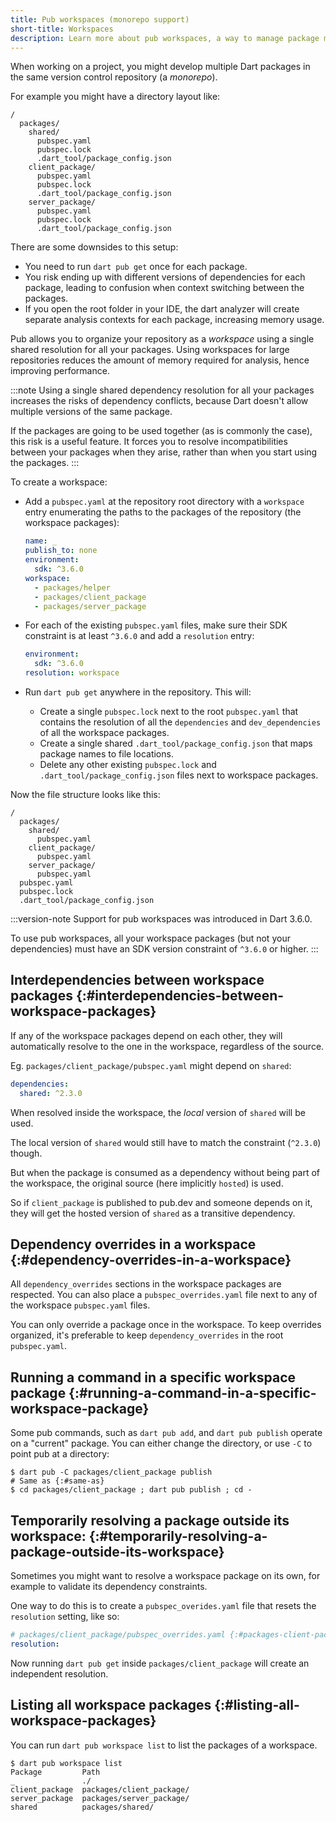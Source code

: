 ```yaml
---
title: Pub workspaces (monorepo support)
short-title: Workspaces
description: Learn more about pub workspaces, a way to manage package monorepos.
---
```


When working on a project, you might develop multiple Dart packages in the same
version control repository (a _monorepo_).

For example you might have a directory layout like: 

```plaintext
/
  packages/
    shared/
      pubspec.yaml
      pubspec.lock
      .dart_tool/package_config.json
    client_package/
      pubspec.yaml
      pubspec.lock
      .dart_tool/package_config.json
    server_package/
      pubspec.yaml
      pubspec.lock
      .dart_tool/package_config.json
```

There are some downsides to this setup:

* You need to run `dart pub get` once for each package.
* You risk ending up with different versions of dependencies for each package,
  leading to confusion when context switching between the packages.
* If you open the root folder in your IDE, the dart analyzer will create
  separate analysis contexts for each package, increasing memory usage.

Pub allows you to organize your repository as a _workspace_ using a single
shared resolution for all your packages. 
Using workspaces for large repositories reduces the amount of memory
required for analysis, hence improving performance.

:::note
Using a single shared dependency resolution for all your packages increases
the risks of dependency conflicts, because Dart doesn't allow multiple versions
of the same package.

If the packages are going to be used together (as is commonly the case),
this risk is a useful feature. It forces you to resolve incompatibilities between
your packages when they arise, rather than when you start using the packages.
:::

To create a workspace:

* Add a `pubspec.yaml` at the repository root directory with a `workspace` entry
  enumerating the paths to the packages of the repository (the workspace
  packages):

  ```yaml
  name: _
  publish_to: none
  environment:
    sdk: ^3.6.0
  workspace:
    - packages/helper
    - packages/client_package
    - packages/server_package
  ```

* For each of the existing `pubspec.yaml` files, make sure their SDK constraint
  is at least `^3.6.0` and add a `resolution` entry:

  ```yaml
  environment:
    sdk: ^3.6.0
  resolution: workspace
  ```

* Run `dart pub get` anywhere in the repository. This will:
  * Create a single `pubspec.lock` next to the root `pubspec.yaml` that contains
    the resolution of all the `dependencies` and `dev_dependencies` of all the
    workspace packages. 
  * Create a single shared `.dart_tool/package_config.json` that maps package
    names to file locations.
  * Delete any other existing `pubspec.lock` and
    `.dart_tool/package_config.json` files next to workspace packages.

Now the file structure looks like this:

```plaintext
/
  packages/
    shared/
      pubspec.yaml
    client_package/
      pubspec.yaml
    server_package/
      pubspec.yaml
  pubspec.yaml
  pubspec.lock
  .dart_tool/package_config.json
```

:::version-note
Support for pub workspaces was introduced in Dart 3.6.0.

To use pub workspaces, all your workspace packages (but not your dependencies)
must have an SDK version constraint of `^3.6.0` or higher.
:::

## Interdependencies between workspace packages {:#interdependencies-between-workspace-packages}

If any of the workspace packages depend on each other, they will automatically
resolve to the one in the workspace, regardless of the source.

Eg. `packages/client_package/pubspec.yaml` might depend on `shared`:

```yaml
dependencies:
  shared: ^2.3.0
```

When resolved inside the workspace, the _local_ version of `shared` will be
used.

The local version of `shared` would still have to match the constraint
(`^2.3.0`) though.

But when the package is consumed as a dependency without being part of the
workspace, the original source (here implicitly `hosted`) is used.

So if `client_package` is published to pub.dev and someone depends on it, they
will get the hosted version of `shared` as a transitive dependency.

## Dependency overrides in a workspace {:#dependency-overrides-in-a-workspace}

All `dependency_overrides` sections in the workspace packages are respected.
You can also place a `pubspec_overrides.yaml` file next to any of the
workspace `pubspec.yaml` files.

You can only override a package once in the workspace. To keep overrides organized,
it's preferable to keep `dependency_overrides` in the root `pubspec.yaml`.

## Running a command in a specific workspace package {:#running-a-command-in-a-specific-workspace-package}

Some pub commands, such as `dart pub add`, and `dart pub publish` operate on a
"current" package. You can either change the directory, or use `-C` to point pub at
a directory:

```console
$ dart pub -C packages/client_package publish
# Same as {:#same-as}
$ cd packages/client_package ; dart pub publish ; cd -
```

## Temporarily resolving a package outside its workspace: {:#temporarily-resolving-a-package-outside-its-workspace}

Sometimes you might want to resolve a workspace package on its own, for example
to validate its dependency constraints.

One way to do this is to create a `pubspec_overides.yaml` file that resets the
`resolution` setting, like so:

```yaml
# packages/client_package/pubspec_overrides.yaml {:#packages-client-package-pubspec-overrides-yaml}
resolution:
```

Now running `dart pub get` inside `packages/client_package` will create an
independent resolution.

## Listing all workspace packages {:#listing-all-workspace-packages}

You can run `dart pub workspace list` to list the packages of a workspace.

```console
$ dart pub workspace list
Package         Path                      
_               ./                        
client_package  packages/client_package/  
server_package  packages/server_package/  
shared          packages/shared/
```